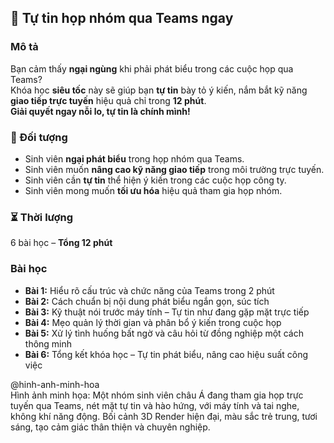 ## 📌 Tự tin họp nhóm qua Teams ngay  

### Mô tả  
Bạn cảm thấy **ngại ngùng** khi phải phát biểu trong các cuộc họp qua Teams?  
Khóa học **siêu tốc** này sẽ giúp bạn **tự tin** bày tỏ ý kiến, nắm bắt kỹ năng **giao tiếp trực tuyến** hiệu quả chỉ trong **12 phút**.  
**Giải quyết ngay nỗi lo, tự tin là chính mình!**  

### 🎯 Đối tượng  
- Sinh viên **ngại phát biểu** trong họp nhóm qua Teams.  
- Sinh viên muốn **nâng cao kỹ năng giao tiếp** trong môi trường trực tuyến.  
- Sinh viên cần **tự tin** thể hiện ý kiến trong các cuộc họp công ty.  
- Sinh viên mong muốn **tối ưu hóa** hiệu quả tham gia họp nhóm.  

### ⏳ Thời lượng  
6 bài học – **Tổng 12 phút**  

### Bài học  
- **Bài 1:** Hiểu rõ cấu trúc và chức năng của Teams trong 2 phút  
- **Bài 2:** Cách chuẩn bị nội dung phát biểu ngắn gọn, súc tích  
- **Bài 3:** Kỹ thuật nói trước máy tính – Tự tin như đang gặp mặt trực tiếp  
- **Bài 4:** Mẹo quản lý thời gian và phân bổ ý kiến trong cuộc họp  
- **Bài 5:** Xử lý tình huống bất ngờ và câu hỏi từ đồng nghiệp một cách thông minh  
- **Bài 6:** Tổng kết khóa học – Tự tin phát biểu, nâng cao hiệu suất công việc  

@hinh-anh-minh-hoa  
Hình ảnh minh họa: Một nhóm sinh viên châu Á đang tham gia họp trực tuyến qua Teams, nét mặt tự tin và hào hứng, với máy tính và tai nghe, không khí năng động. Bối cảnh 3D Render hiện đại, màu sắc trẻ trung, tươi sáng, tạo cảm giác thân thiện và chuyên nghiệp.